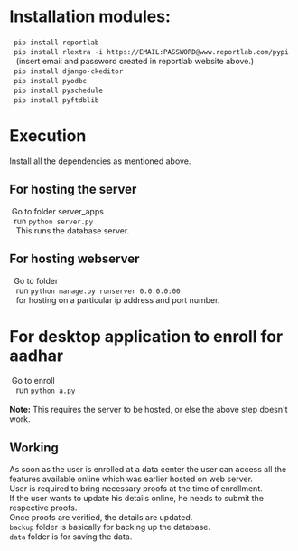 # Installation modules:<br>
&nbsp;	`pip install reportlab`<br>
&nbsp;	`pip install rlextra -i https://EMAIL:PASSWORD@www.reportlab.com/pypi`<br>
&nbsp;&nbsp;		(insert email and password created in reportlab website above.)<br>
&nbsp;	`pip install django-ckeditor`<br>
&nbsp;	`pip install pyodbc`<br>
&nbsp;	`pip install pyschedule`<br>
&nbsp;	`pip install pyftdblib`<br>
# Execution
Install all the dependencies as mentioned above.<br />
## For hosting the server <br />
&nbsp;Go to folder server_apps<br />
&nbsp;&nbsp;run `python server.py`<br>
&nbsp;&nbsp;&nbsp;This runs the database server.

## For hosting webserver<br />
&nbsp;&nbsp;Go to folder <br />
&nbsp;&nbsp; run `python manage.py runserver 0.0.0.0:00` <br />
&nbsp;&nbsp; for hosting on a particular ip address and port number.

# For desktop application to enroll for aadhar<br />
&nbsp;Go to enroll <br />
&nbsp;&nbsp; run `python a.py` <br /><br />
**Note:** This requires the server to be hosted, or else the above step doesn't work. 

## Working
As soon as the user is enrolled at a data center the user can access all the features available online which was earlier hosted on web server.<br />
User is required to bring necessary proofs at the time of enrollment.<br />
If the user wants to update his details online, he needs to submit the respective proofs.<br />
Once proofs are verified, the details are updated.<br /> 
`backup` folder is basically for backing up the database.<br />
`data` folder is for saving the data.
